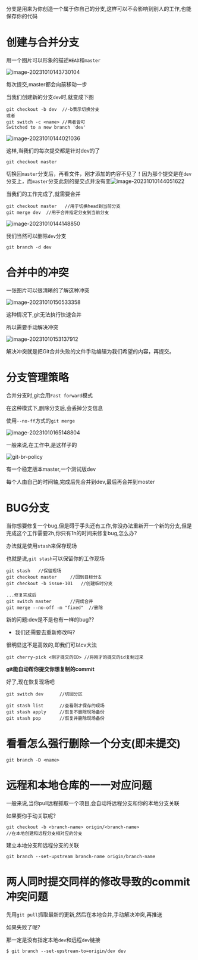 分支是用来为你创造一个属于你自己的分支,这样可以不会影响到别人的工作,也能保存你的代码



# 创建与合并分支

用一个图片可以形象的描述`HEAD`和`master`

![image-20231010143730104](./img/image-20231010143730104.png)

每次提交,master都会向前移动一步



当我们创建新的分支`dev`时,就变成下图

```shell
git checkout -b dev  //-b表示切换分支
或者
git switch -c <name> //两者皆可
Switched to a new branch 'dev'
```



![image-20231010144021036](./img/image-20231010144021036.png)

这样,当我们的每次提交都是针对dev的了

```shell
git checkout master
```



切换回`master`分支后，再看文件，刚才添加的内容不见了！因为那个提交是在`dev`分支上，而`master`分支此刻的提交点并没有变![image-20231010144051622](./img/image-20231010144051622.png)

当我们的工作完成了,就需要合并

```shell
git checkout master   //用于切换head到当前分支
git merge dev  //用于合并指定分支到当前分支
```



![image-20231010144148850](./img/image-20231010144148850.png)

我们当然可以删除`dev`分支

```shell
git branch -d dev
```



# 合并中的冲突

一张图片可以很清晰的了解这种冲突

![image-20231010150533358](./img/image-20231010150533358.png)

这种情况下,git无法执行快速合并

所以需要手动解决冲突

![image-20231010153137912](./img/image-20231010153137912.png)

解决冲突就是把Git合并失败的文件手动编辑为我们希望的内容，再提交。

# 分支管理策略

合并分支时,git会用`Fast forward`模式

在这种模式下,删除分支后,会丢掉分支信息



使用`--no-ff`方式的`git merge`

![image-20231010165148804](./img/image-20231010165148804.png)



一般来说,在工作中,是这样子的

![git-br-policy](./img/0.png)

有一个稳定版本master,一个测试版dev

每个人由自己的时间轴,完成后先合并到dev,最后再合并到moster



# BUG分支

当你想要修复一个bug,但是碍于手头还有工作,你没办法重新开一个新的分支,但是完成这个工作需要2h,你只有1h的时间来修复bug,怎么办?



办法就是使用`stash`来保存现场

也就是说,`git stash`可以保留你的工作现场



```shell
git stash	//保留现场
git checkout master		//回到目标分支
git checkout -b issue-101	//创建临时分支

...修复完成后
git switch master		//完成合并
git merge --no-off -m "fixed"  //删除
```



新的问题:dev是不是也有一样的bug??

* 我们还需要去重新修改吗?

很明显这不是高效的,即我们可以cv大法

```shell
git cherry-pick <刚才提交的ID> //将刚才的提交的id复制过来
```

**git能自动帮你提交你想复制的commit**



好了,现在恢复现场吧

```shell
git switch dev  	//切回分区

git stash list		//查看刚才保存的现场
git stash apply		//恢复不删除现场备份
git stash pop		//恢复并删除现场备份
```



# 看看怎么强行删除一个分支(即未提交)

`git branch -D <name>`



# 远程和本地仓库的一一对应问题

一般来说,当你pull远程抓取一个项目,会自动将远程分支和你的本地分支关联



如果要你手动关联呢?

```shell
git checkout -b <branch-name> origin/<branch-name>
//在本地创建和远程分支相对应的分支
```



建立本地分支和远程分支的关联

```shell
git branch --set-upstream branch-name origin/branch-name
```



# 两人同时提交同样的修改导致的commit冲突问题

先用`git pull`抓取最新的更新,然后在本地合并,手动解决冲突,再推送

如果失败了呢?

那一定是没有指定本地`dev`和远程`dev`链接

```shell
$ git branch --set-upstream-to=origin/dev dev
```

